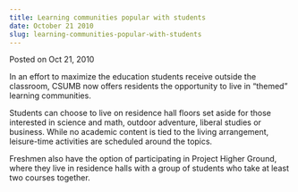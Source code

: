 ```yaml
---
title: Learning communities popular with students
date: October 21 2010
slug: learning-communities-popular-with-students
---
```


 



<span class="date">Posted on Oct 21, 2010    </span>
<p>In an effort to maximize the education students receive outside
the classroom, CSUMB now offers residents the opportunity to live
in &#x201C;themed&#x201D; learning communities.</p>
<p>Students can choose to live on residence hall floors set aside
for those interested in science and math, outdoor adventure,
liberal studies or business. While no academic content is tied to
the living arrangement, leisure-time activities are scheduled
around the topics.</p>
<p>Freshmen also have the option of participating in Project Higher
Ground, where they live in residence halls with a group of students
who take at least two courses together.<br>
&#xA0;</br></p>





 
